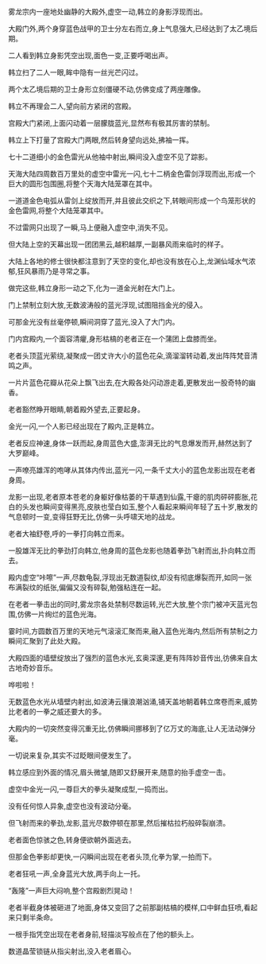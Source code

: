 
雾龙宗内一座地处幽静的大殿外,虚空一动,韩立的身影浮现而出。

大殿门外,两个身穿蓝色战甲的卫士分左右而立,身上气息强大,已经达到了太乙境后期。

二人看到韩立身影凭空出现,面色一变,正要呼喝出声。

韩立扫了二人一眼,眸中隐有一丝光芒闪过。

两个太乙境后期的卫士身形立刻僵硬不动,仿佛变成了两座雕像。

韩立不再理会二人,望向前方紧闭的宫殿。

宫殿大门紧闭,上面闪动着一层朦胧蓝光,显然布有极其厉害的禁制。

韩立上下打量了宫殿大门两眼,然后转身望向远处,拂袖一挥。

七十二道细小的金色雷光从他袖中射出,瞬间没入虚空不见了踪影。

天海大陆四周数百万里处的虚空中雷光一闪,七十二柄金色雷剑浮现而出,形成一个巨大的圆形包围圈,将整个天海大陆笼罩在其中。

一道道金色电弧从雷剑上绽放而开,并且彼此交织之下,转眼间形成一个鸟笼形状的金色雷网,将整个大陆笼罩其中。

不过雷网只出现了一瞬,马上便融入虚空中,消失不见。

但大陆上空的天幕出现一团团黑云,越积越厚,一副暴风雨来临时的样子。

大陆上各地的修士很快都注意到了天空的变化,却也没有放在心上,龙渊仙域水气浓郁,狂风暴雨乃是寻常之事。

做完这些,韩立身形一动之下,化为一道金光射在大门上。

门上禁制立刻大放,无数波涛般的蓝光浮现,试图阻挡金光的侵入。

可那金光没有丝毫停顿,瞬间洞穿了蓝光,没入了大门内。

门内宫殿内,一个面容清癯,身形枯槁的老者正在一个蒲团上盘膝而坐。

老者头顶蓝光萦绕,凝聚成一团丈许大小的蓝色花朵,滴溜溜转动着,发出阵阵梵音清鸣之声。

一片片蓝色花瓣从花朵上飘飞出去,在大殿各处闪动游走着,更散发出一股奇特的幽香。

老者豁然睁开眼睛,朝着殿外望去,正要起身。

金光一闪,一个人影已经出现在了殿内,正是韩立。

老者反应神速,身体一跃而起,身周蓝色大盛,澎湃无比的气息爆发而开,赫然达到了大罗巅峰。

一声嘹亮雄浑的咆哮从其体内传出,蓝光一闪,一条千丈大小的蓝色龙影出现在老者身周。

龙影一出现,老者原本苍老的身躯好像枯萎的干草遇到仙露,干瘪的肌肉砰砰膨胀,花白的头发也瞬间变得黑亮,皮肤也莹白如玉,整个人看起来瞬间年轻了五十岁,散发的气息顿时一变,变得狂野无比,仿佛一头呼啸天地的战龙。

老者大袖舒卷,呼的一拳打向韩立而来。

一股雄浑无比的拳劲打向韩立,他身周的蓝色龙影也随着拳劲飞射而出,扑向韩立而去。

殿内虚空“咔嚓”一声,尽数龟裂,浮现出无数道裂纹,却没有彻底爆裂而开,如同一张布满裂纹的纸张,偏偏又没有碎裂,勉强粘连在一起。

在老者一拳击出的同时,雾龙宗各处禁制尽数运转,光芒大放,整个宗门被冲天蓝光包围,仿佛一片绚烂的蓝色光海。

霎时间,方圆数百万里的天地元气滚滚汇聚而来,融入蓝色光海内,然后所有禁制之力瞬间汇聚到了此处大殿。

大殿四面的墙壁绽放出了强烈的蓝色水光,玄奥深邃,更有阵阵妙音传出,彷佛来自太古地奇妙音乐。

哗啦啦！

无数蓝色水光从墙壁内射出,如波涛云攘浪潮汹涌,铺天盖地朝着韩立席卷而来,威势比老者的一拳之威还要大的多。

大殿内的一切突然变得沉重无比,仿佛瞬间挪移到了亿万丈的海底,让人无法动弹分毫。

一切说来复杂,其实不过眨眼间便发生了。

韩立感应到外面的情况,眉头微皱,随即又舒展开来,随意的抬手虚空一击。

虚空中金光一闪,一尊巨大的拳头凝聚成型,一捣而出。

没有任何惊人异象,虚空也没有波动分毫。

但飞射而来的拳劲,龙影,蓝光尽数停顿在那里,然后摧枯拉朽般碎裂崩溃。

老者面色惊骇之色,转身便欲朝外面逃去。

但那金色拳影却更快,一闪瞬间出现在老者头顶,化拳为掌,一拍而下。

老者狂吼一声,全身蓝光大放,两手向上一托。

“轰隆”一声巨大闷响,整个宫殿剧烈晃动！

老者半截身体被砸进了地面,身体又变回了之前那副枯槁的模样,口中鲜血狂喷,看起来只剩半条命。

一根手指凭空出现在老者身前,轻描淡写般点在了他的额头上。

数道晶莹锁链从指尖射出,没入老者眉心。